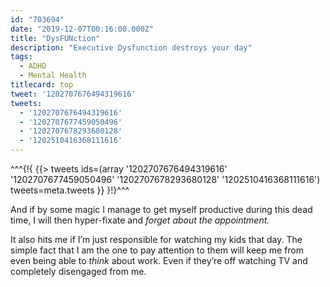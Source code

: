 ```yaml
---
id: "703694"
date: "2019-12-07T00:16:00.000Z"
title: "DysFUNction"
description: "Executive Dysfunction destroys your day"
tags:
  - ADHD
  - Mental Health
titlecard: top
tweet: '1202707676494319616'
tweets:
  - '1202707676494319616'
  - '1202707677459050496'
  - '1202707678293680128'
  - '1202510416368111616'
---
```

^^^<!--[-->{!{ {{> tweets ids=(array '1202707676494319616' '1202707677459050496' '1202707678293680128' '1202510416368111616') tweets=meta.tweets }} }!}<!--]-->^^^

And if by some magic I manage to get myself productive during this dead time, I will then hyper-fixate and *forget about the appointment.*

It also hits me if I’m just responsible for watching my kids that day. The simple fact that I am the one to pay attention to them will keep me from even being able to *think* about work. Even if they’re off watching TV and completely disengaged from me.
